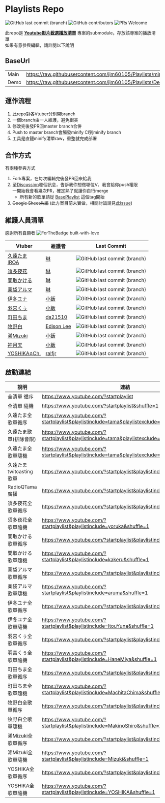 # Playlists Repo

![GitHub last commit (branch)](https://img.shields.io/github/last-commit/jim60105/Playlists/minify?label=PLAYLIST%20UPDATE&style=for-the-badge) ![GitHub contributors](https://img.shields.io/github/contributors-anon/jim60105/Playlists?style=for-the-badge) ![PRs Welcome](https://img.shields.io/badge/PRs-welcome-brightgreen?style=for-the-badge)

此repo是 **[Youtube影片截選播放清單](https://github.com/jim60105/YoutubeClipPlaylist)** 專案的submodule，存放該專案的播放清單\
如果有意參與編輯，請詳閱以下說明

## BaseUrl

|      |                                                                |
|------|----------------------------------------------------------------|
| Main | <https://raw.githubusercontent.com/jim60105/Playlists/minify/> |
| Demo | <https://raw.githubusercontent.com/jim60105/Playlists/Demo/>   |

## 運作流程

 1. 此repo對各Vtuber分別開branch
 2. 一個branch由一人維護，避免衝突
 3. 修改完後發PR回master branch合併
 4. Push to master branch會觸發minify CI到minify branch
 5. 工具是直鏈minify清單raw，重整就完成部署

## 合作方式

有兩種參與方式

 1. Fork專案，在每次編輯完後發PR回來給我
 2. 至[Discussion](https://github.com/jim60105/Playlists/discussions)發個訊息，告訴我你想做哪位V，我會給你push權限\
 一開始我會看幾次PR，確定熟了就讓你自行merge
    * 所有新的歌單請從 [BasePlaylist](https://github.com/jim60105/Playlists/tree/BasePlaylist) 這個tag開始
 3. ~~Google Sheet共編~~ (此方案目前未實做，相關討論請見[此issue](https://github.com/jim60105/Playlists/issues/7))

## 維護人員清單

感謝所有自願者 ![ForTheBadge built-with-love](http://ForTheBadge.com/images/badges/built-with-love.svg)

| Vtuber                                                           | 維護者                            | Last Commit                                                                                                                     |
|------------------------------------------------------------------|----------------------------------|---------------------------------------------------------------------------------------------------------------------------------|
| [久遠たま](https://www.youtube.com/channel/UCBC7vYFNQoGPupe5NxPG4Bw)<br>[IROA](https://www.youtube.com/channel/UCO3RDKQclxKAb3CxNq0MOsQ)  | [琳](https://github.com/jim60105)            |![GitHub last commit (branch)](https://img.shields.io/github/last-commit/jim60105/Playlists/QuonTama?label=%20&style=for-the-badge)
| [須多夜花](https://www.youtube.com/channel/UCuy-kZJ7HWwUU-eKv0zUZFQ) | [琳](https://github.com/jim60105)            |![GitHub last commit (branch)](https://img.shields.io/github/last-commit/jim60105/Playlists/SudaYoruka?label=%20&style=for-the-badge)
| [間取かける](https://www.youtube.com/channel/UCiLt4FLjMXszLOh5ISi1oqw)  | [琳](https://github.com/jim60105)            |![GitHub last commit (branch)](https://img.shields.io/github/last-commit/jim60105/Playlists/MatoriKakeru?label=%20&style=for-the-badge)
| [薬袋アルマ](https://www.youtube.com/channel/UCD1QOCJIAPsMKMvRSXjLahw)  | [琳](https://github.com/jim60105)            |![GitHub last commit (branch)](https://img.shields.io/github/last-commit/jim60105/Playlists/MinaiAruma?label=%20&style=for-the-badge)
| [伊冬ユナ](https://www.youtube.com/channel/UCYbzeYnRZuw7fZKrgu2bgtw)   | [小飯](https://github.com/LittleRice1007)    |![GitHub last commit (branch)](https://img.shields.io/github/last-commit/jim60105/Playlists/ItouYuna?label=%20&style=for-the-badge)
| [羽宮くぅ](https://www.youtube.com/channel/UC4-EyORUDI_kyckQFmW3P7A)   | [小飯](https://github.com/LittleRice1007)    |![GitHub last commit (branch)](https://img.shields.io/github/last-commit/jim60105/Playlists/HaneMiya?label=%20&style=for-the-badge)
| [町田ちま](https://www.youtube.com/channel/UCo7TRj3cS-f_1D9ZDmuTsjw)   | [da21510](https://github.com/da21510)       | ![GitHub last commit (branch)](https://img.shields.io/github/last-commit/da21510/Playlists/MachitaChima?label=%20&style=for-the-badge)|
| [牧野白](https://www.youtube.com/channel/UCbZcxNKrC0a6IZYBowvzAUg)   | [Edison Lee](https://github.com/edisonlee55) |![GitHub last commit (branch)](https://img.shields.io/github/last-commit/jim60105/Playlists/MakinoShiro?label=%20&style=for-the-badge)
| [浠Mizuki](https://www.youtube.com/channel/UCjv4bfP_67WLuPheS-Z8Ekg) | [小飯](https://github.com/LittleRice1007)    |![GitHub last commit (branch)](https://img.shields.io/github/last-commit/jim60105/Playlists/Mizuki?label=%20&style=for-the-badge)
| [神月天](https://www.youtube.com/channel/UC4-EyORUDI_kyckQFmW3P7A) | [小飯](https://github.com/LittleRice1007) |![GitHub last commit (branch)](https://img.shields.io/github/last-commit/jim60105/Playlists/KandukiAma?label=%20&style=for-the-badge)|
| [YOSHIKA⁂Ch.](https://www.youtube.com/c/YOSHIKA-Ch) | [ralfjr](https://github.com/ralfjr) |![GitHub last commit (branch)](https://img.shields.io/github/last-commit/jim60105/Playlists/YOSHIKA?label=%20&style=for-the-badge)|

## 啟動連結

| 說明                  | 連結                                                                                             |
|---------------------|--------------------------------------------------------------------------------------------------|
| 全清單 循序           | <https://www.youtube.com/?startplaylist>                                                         |
| 全清單 隨機           | <https://www.youtube.com/?startplaylist&shuffle=1>                                               |
| 久遠たま全歌單循序      | <https://www.youtube.com/?startplaylist&playlistinclude=tama&playlistexclude=NotSongs>           |
| 久遠たま歌單(排除會限)  | <https://www.youtube.com/?startplaylist&playlistinclude=tama&playlistexclude=member_NotSongs>    |
| 久遠たま全歌單隨機      | <https://www.youtube.com/?startplaylist&playlistinclude=tama&playlistexclude=NotSongs&shuffle=1> |
| 久遠たまtwitcasting歌單 | <https://www.youtube.com/?startplaylist&playlistinclude=twitcasting>                             |
| RadioQTama 廣播       | <https://www.youtube.com/?startplaylist&playlistinclude=RadioQTama>                              |
| 須多夜花全歌單循序    | <https://www.youtube.com/?startplaylist&playlistinclude=yoruka>                                  |
| 須多夜花全歌單隨機    | <https://www.youtube.com/?startplaylist&playlistinclude=yoruka&shuffle=1>                        |
| 間取かける歌單循序       | <https://www.youtube.com/?startplaylist&playlistinclude=kakeru>                                  |
| 間取かける歌單隨機       | <https://www.youtube.com/?startplaylist&playlistinclude=kakeru&shuffle=1>                        |
| 薬袋アルマ歌單循序       | <https://www.youtube.com/?startplaylist&playlistinclude=aruma>                                   |
| 薬袋アルマ歌單隨機       | <https://www.youtube.com/?startplaylist&playlistinclude=aruma&shuffle=1>                         |
| 伊冬ユナ全歌單循序      | <https://www.youtube.com/?startplaylist&playlistinclude=ItouYuna>                                |
| 伊冬ユナ全歌單隨機      | <https://www.youtube.com/?startplaylist&playlistinclude=ItouYuna&shuffle=1>                      |
| 羽宮くぅ全歌單循序      | <https://www.youtube.com/?startplaylist&playlistinclude=HaneMiya>                                |
| 羽宮くぅ全歌單隨機      | <https://www.youtube.com/?startplaylist&playlistinclude=HaneMiya&shuffle=1>                      |
| 町田ちま全歌單循序      | <https://www.youtube.com/?startplaylist&playlistinclude=MachitaChima>                            |
| 町田ちま全歌單隨機      | <https://www.youtube.com/?startplaylist&playlistinclude=MachitaChima&shuffle=1>                  |
| 牧野白全歌單循序      | <https://www.youtube.com/?startplaylist&playlistinclude=MakinoShiro>                             |
| 牧野白全歌單隨機      | <https://www.youtube.com/?startplaylist&playlistinclude=MakinoShiro&shuffle=1>                   |
| 浠Mizuki全歌單循序    | <https://www.youtube.com/?startplaylist&playlistinclude=Mizuki>                                  |
| 浠Mizuki全歌單隨機    | <https://www.youtube.com/?startplaylist&playlistinclude=Mizuki&shuffle=1>                        |
| YOSHIKA全歌單循序     | <https://www.youtube.com/?startplaylist&playlistinclude=YOSHIKA>                                 |
| YOSHIKA全歌單隨機     | <https://www.youtube.com/?startplaylist&playlistinclude=YOSHIKA&shuffle=1>                       |
